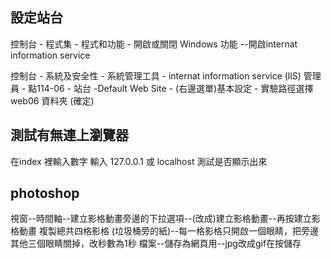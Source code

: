 ## 設定站台
控制台 - 程式集 - 程式和功能 - 開啟或關閉 Windows 功能 --開啟internat information service 

控制台 - 系統及安全性 - 系統管理工具 - internat information service  (llS) 管理員 - 點114-06 - 站台 -Default Web Site - (右邊選單)基本設定 - 實驗路徑選擇 web06 資料夾 (確定) 


## 測試有無連上瀏覽器 
在index 裡輸入數字 
輸入 127.0.0.1 或 localhost 
測試是否顯示出來

## photoshop
視窗--時間軸--建立影格動畫旁邊的下拉選項--(改成)建立影格動畫--再按建立影格動畫
複製總共四格影格 (垃圾桶旁的紙)--每一格影格只開啟一個眼睛，把旁邊其他三個眼睛關掉，改秒數為1秒
檔案--儲存為網頁用--jpg改成gif在按儲存